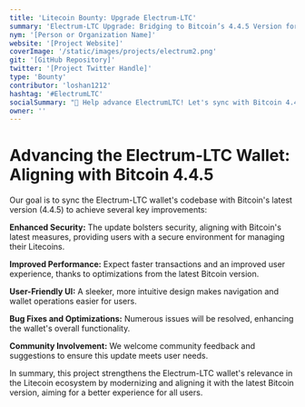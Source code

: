```yaml
---
title: 'Litecoin Bounty: Upgrade Electrum-LTC'
summary: 'Electrum-LTC Upgrade: Bridging to Bitcoin’s 4.4.5 Version for Superior Security and Enhanced Performance in Litecoin Transactions'
nym: '[Person or Organization Name]'
website: '[Project Website]'
coverImage: '/static/images/projects/electrum2.png'
git: '[GitHub Repository]'
twitter: '[Project Twitter Handle]'
type: 'Bounty'
contributor: 'loshan1212'
hashtag: '#ElectrumLTC'
socialSummary: "🚀 Help advance ElectrumLTC! Let's sync with Bitcoin 4.4.5 for stronger security, swifter transactions, and a user-friendly interface. Be part of the evolution! LitecoinBounty"
owner: ''
---
```


# Advancing the Electrum-LTC Wallet: Aligning with Bitcoin 4.4.5

Our goal is to sync the Electrum-LTC wallet's codebase with Bitcoin's latest version (4.4.5) to achieve several key improvements:

**Enhanced Security:** The update bolsters security, aligning with Bitcoin's latest measures, providing users with a secure environment for managing their Litecoins.

**Improved Performance:** Expect faster transactions and an improved user experience, thanks to optimizations from the latest Bitcoin version.

**User-Friendly UI:** A sleeker, more intuitive design makes navigation and wallet operations easier for users.

**Bug Fixes and Optimizations:** Numerous issues will be resolved, enhancing the wallet's overall functionality.

**Community Involvement:** We welcome community feedback and suggestions to ensure this update meets user needs.

In summary, this project strengthens the Electrum-LTC wallet's relevance in the Litecoin ecosystem by modernizing and aligning it with the latest Bitcoin version, aiming for a better experience for all users.